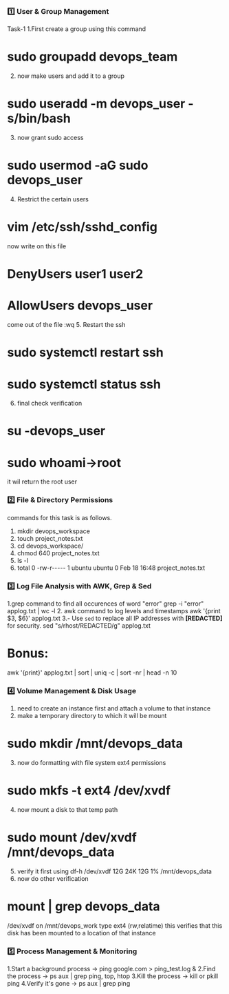 ### **1️⃣ User & Group Management**
Task-1
1.First create a group using this command
# sudo groupadd devops_team
2. now make users and add it to a group
# sudo useradd -m devops_user -s/bin/bash
3. now grant sudo access
#  sudo usermod -aG sudo devops_user
4. Restrict the certain users
# vim /etc/ssh/sshd_config
now write on this file
# DenyUsers user1 user2
# AllowUsers devops_user
come out of the file :wq
5. Restart the ssh
# sudo systemctl restart ssh
# sudo systemctl status ssh
6. final check verification
# su -devops_user
# sudo whoami->root
it wil return the root user

<!-- ------------------------------------------------------->

### **2️⃣ File & Directory Permissions**
commands for this task is as follows.
1. mkdir devops_workspace 
2. touch project_notes.txt
3. cd devops_workspace/
4. chmod 640 project_notes.txt
5. ls -l
6. total 0
-rw-r----- 1 ubuntu ubuntu 0 Feb 18 16:48 project_notes.txt

<!-- ------------------------------------------------->
### **3️⃣ Log File Analysis with AWK, Grep & Sed**
1.grep command to find all occurences of word "error"
grep -i "error" applog.txt | wc -l
2. awk command to log levels and timestamps
awk '{print $3, $6}' applog.txt
3.- Use `sed` to replace all IP addresses with **[REDACTED]** for security.
sed "s/rhost/REDACTED/g" applog.txt

# Bonus:
 awk '{print}' applog.txt | sort | uniq -c | sort -nr | head -n 10

<!-- -------------------------------------------------->
### **4️⃣ Volume Management & Disk Usage**
1. need to create an instance first and attach a volume to that instance
2. make a temporary directory to which it will be mount
# sudo mkdir /mnt/devops_data
3. now do formatting with file system ext4 permissions
# sudo mkfs -t ext4 /dev/xvdf
4. now mount a disk to that temp path 
# sudo mount /dev/xvdf /mnt/devops_data
5. verify it first using df-h
/dev/xvdf        12G   24K   12G   1% /mnt/devops_data
6. now do other verification
# mount | grep devops_data
/dev/xvdf on /mnt/devops_work type ext4 (rw,relatime)
this verifies that this disk has been mounted to a location of that instance

<!-- ------------------------------------------- -->
### **5️⃣ Process Management & Monitoring**
1.Start a background process → ping google.com > ping_test.log &
2.Find the process → ps aux | grep ping, top, htop
3.Kill the process → kill <PID> or pkill ping
4.Verify it's gone → ps aux | grep ping






